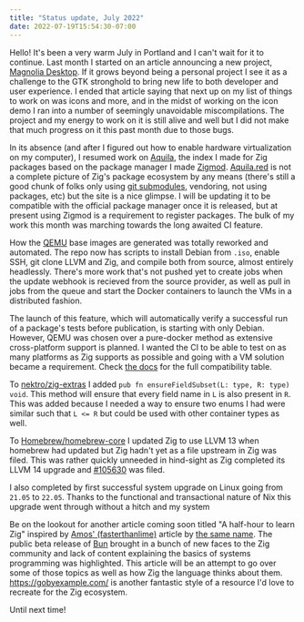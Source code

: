 ```yaml
---
title: "Status update, July 2022"
date: 2022-07-19T15:54:30-07:00
---
```


Hello! It's been a very warm July in Portland and I can't wait for it to continue. Last month I started on an article announcing a new project, [Magnolia Desktop](../magnolia-desktop). If it grows beyond being a personal project I see it as a challenge to the GTK stronghold to bring new life to both developer and user experience. I ended that article saying that next up on my list of things to work on was icons and more, and in the midst of working on the icon demo I ran into a number of seemingly unavoidable miscompilations. The project and my energy to work on it is still alive and well but I did not make that much progress on it this past month due to those bugs.

In its absence (and after I figured out how to enable hardware virtualization on my computer), I resumed work on [Aquila](https://github.com/nektro/aquila), the index I made for Zig packages based on the package manager I made [Zigmod](https://github.com/nektro/zigmod). [Aquila.red](https://aquila.red/) is not a complete picture of Zig's package ecosystem by any means (there's still a good chunk of folks only using [git submodules](https://git-scm.com/book/en/v2/Git-Tools-Submodules), vendoring, not using packages, etc) but the site is a nice glimpse. I will be updating it to be compatible with the official package manager once it is released, but at present using Zigmod is a requirement to register packages. The bulk of my work this month was marching towards the long awaited CI feature.

How the [QEMU](https://www.qemu.org/) base images are generated was totally reworked and automated. The repo now has scripts to install Debian from `.iso`, enable SSH, git clone LLVM and Zig, and compile both from source, almost entirely headlessly. There's more work that's not pushed yet to create jobs when the update webhook is recieved from the source provider, as well as pull in jobs from the queue and start the Docker containers to launch the VMs in a distributed fashion.

The launch of this feature, which will automatically verify a successful run of a package's tests before publication, is starting with only Debian. However, QEMU was chosen over a pure-docker method as extensive cross-platform support is planned. I wanted the CI to be able to test on as many platforms as Zig supports as possible and going with a VM solution became a requirement. Check [the docs](https://github.com/nektro/aquila/blob/master/docs/ci/compatibility.md) for the full compatibility table.

To [nektro/zig-extras](https://github.com/nektro/zig-extras/commit/d1b32fbed72c5f00aee812447664948c3eec7006) I added `pub fn ensureFieldSubset(L: type, R: type) void`. This method will ensure that every field name in `L` is also present in `R`. This was added because I needed a way to ensure two enums I had were similar such that `L <= R` but could be used with other container types as well.

To [Homebrew/homebrew-core](https://github.com/Homebrew/homebrew-core/pull/104496) I updated Zig to use LLVM 13 when homebrew had updated but Zig hadn't yet as a file upstream in Zig was filed. This was rather quickly unneeded in hind-sight as Zig completed its LLVM 14 upgrade and [#105630](https://github.com/Homebrew/homebrew-core/pull/105630) was filed.

I also completed by first successful system upgrade on Linux going from `21.05` to `22.05`. Thanks to the functional and transactional nature of Nix this upgrade went through without a hitch and my system 

Be on the lookout for another article coming soon titled "A half-hour to learn Zig" inspired by [Amos' (fasterthanlime)](https://twitter.com/fasterthanlime) article by [the same name](https://fasterthanli.me/articles/a-half-hour-to-learn-rust). The public beta release of [Bun](https://github.com/oven-sh/bun) brought in a bunch of new faces to the Zig community and lack of content explaining the basics of systems programming was highlighted. This article will be an attempt to go over some of those topics as well as how Zig the language thinks about them. https://gobyexample.com/ is another fantastic style of a resource I'd love to recreate for the Zig ecosystem.

Until next time!
